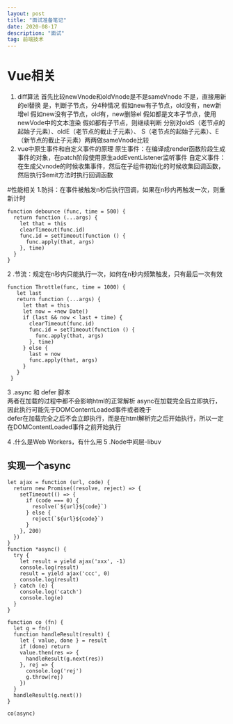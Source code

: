 ```yaml
---
layout: post
title: "面试准备笔记"
date: 2020-08-17 
description: "面试"
tag: 前端技术
---
```


# Vue相关
1. diff算法
首先比较newVnode和oldVnode是不是sameVnode
不是，直接用新的el替换
是，判断子节点，分4种情况
假如new有子节点，old没有，new新增el
假如new没有子节点，old有，new删除el
假如都是文本子节点，使用newVode中的文本渲染
假如都有子节点，则继续判断
分别对oldS（老节点的起始子元素）、oldE（老节点的截止子元素）、
S（老节点的起始子元素）、E（新节点的截止子元素）两两做sameVnode比较
2. vue中原生事件和自定义事件的原理
原生事件：在编译成render函数阶段生成事件的对象，在patch阶段使用原生addEventListener监听事件
自定义事件：在生成父vnode的时候收集事件，然后在子组件初始化的时候收集回调函数，然后执行$emit方法时执行回调函数

#性能相关
1.防抖：在事件被触发n秒后执行回调，如果在n秒内再触发一次，则重新计时
```
function debounce (func, time = 500) {
  return function (...args) {
    let that = this
    clearTimeout(func.id)
    func.id = setTimeout(function () {
      func.apply(that, args)
    }, time)
  }
}
```  
2 .节流：规定在n秒内只能执行一次，如何在n秒内频繁触发，只有最后一次有效
```
function Throttle(func, time = 1000) {
   let last
   return function (...args) {
     let that = this
     let now = +new Date()
     if (last && now < last + time) {
       clearTimeout(func.id)
       func.id = setTimeout(function () {
         func.apply(that, args)
       }, time)
     } else {
       last = now
       func.apply(that, args)
     }
   }
 }
```
3 .async 和 defer 脚本  
两者在加载的过程中都不会影响html的正常解析
async在加载完全后立即执行，因此执行可能先于DOMContentLoaded事件或者晚于  
defer在加载完全之后不会立即执行，而是在html解析完之后开始执行，所以一定在DOMContentLoaded事件之前开始执行

4 .什么是Web Workers，有什么用
5 .Node中间层-libuv

## 实现一个async
```
let ajax = function (url, code) {
  return new Promise((resolve, reject) => {
    setTimeout(() => {
      if (code === 0) {
        resolve(`${url}${code}`)
      } else {
        reject(`${url}${code}`)
      }
    }, 200)
  })
}
function *async() {
  try {
    let result = yield ajax('xxx', -1)
    console.log(result)
    result = yield ajax('ccc', 0)
    console.log(result)
  } catch (e) {
    console.log('catch')
    console.log(e)
  }
}

function co (fn) {
  let g = fn()
  function handleResult(result) {
    let { value, done } = result
    if (done) return
    value.then(res => {
      handleResult(g.next(res))
    }, rej => {
      console.log('rej')
      g.throw(rej)
    })
  }
  handleResult(g.next())
}

co(async)
```



